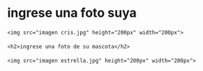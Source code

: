 <!DOCTYPE html>
<html>
<head>
    <meta charset='utf-8'>
    <meta http-equiv='X-UA-Compatible' content='IE=edge'>
    <title> tarea 1</title>
    <meta name='viewport' content='width=device-width, initial-scale=1'>
    <link rel='stylesheet' type='text/css 'media='screen' href='main.css'>
    <script src='main.js'></script>
</head>
</html><body>
    <h1>ingrese una foto suya</h1>

    <img src="imagen cris.jpg" height="200px" width="200px">
    
    <h2>ingrese una foto de su mascota</h2>

    <img src="imagen estrella.jpg" height="200px" width="200px">

</body>
</html>
